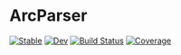 # ArcParser

[![Stable](https://img.shields.io/badge/docs-stable-blue.svg)](https://LipidL.github.io/ArcParser.jl/stable/)
[![Dev](https://img.shields.io/badge/docs-dev-blue.svg)](https://LipidL.github.io/ArcParser.jl/dev/)
[![Build Status](https://github.com/LipidL/ArcParser.jl/actions/workflows/CI.yml/badge.svg?branch=main)](https://github.com/LipidL/ArcParser.jl/actions/workflows/CI.yml?query=branch%3Amain)
[![Coverage](https://codecov.io/gh/LipidL/ArcParser.jl/branch/main/graph/badge.svg)](https://codecov.io/gh/LipidL/ArcParser.jl)
